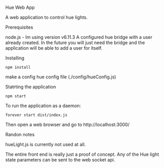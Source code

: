 

Hue Web App

A web application to control hue lights.

Prerequisites

node.js - Im using version v6.11.3
A configured hue bridge with a user already created. In the future you will just need the bridge and the application will be able to add a user for itself.

Installing

	npm install

make a config hue config file (./config/hueConfig.js)

Statrting the application

	npm start

To run the application as a daemon:

	forever start dist/index.js

Then open a web browser and go to http://localhost:3000/

Randon notes

hueLight.js is currently not used at all.

The entire front end is really just a proof of concept. Any of the Hue light state parameters can be sent to the web socket api. 


